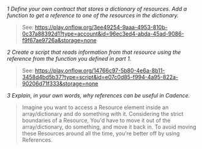 _1 Define your own contract that stores a dictionary of resources. Add a function to get a reference to one of the resources in the dictionary._
> See: https://play.onflow.org/3ee49254-9aaa-4953-810b-0c37a88392d1?type=account&id=96ec3ed4-abda-45ad-9086-f9f67ae9726a&storage=none

_2 Create a script that reads information from that resource using the reference from the function you defined in part 1._
> See: https://play.onflow.org/14766c97-5b80-4e6a-8b11-3458d4bd5b37?type=script&id=e07c0d85-f994-4a95-822a-90206d71f333&storage=none
>
_3 Explain, in your own words, why references can be useful in Cadence._
> Imagine you want to access a Resource element inside an array/dictionary and do something with it.
> Considering the strict boundaries of a Resource, You'd have to move it out of the array/dictionary, do something, and move it back in. 
> To avoid moving these Resources around all the time, you're better off by using References.
